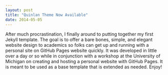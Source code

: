 ```yaml
---
layout: post
title: "Quinlan Theme Now Available"
date: 2014-05-05
---
```


After much procrastination, I finally around to putting together my first Jekyll template. The goal is to offer a bare bones, simple, and elegant website design to academics so folks can get up and running with a personal site on GitHub Pages website quickly. It was developed in little over a day or so while in conjunction with a workshop at the University of Michigan on creating and hosting a personal website with GitHub Pages. It is meant to be used as a base template that is extended as needed. Enjoy!

